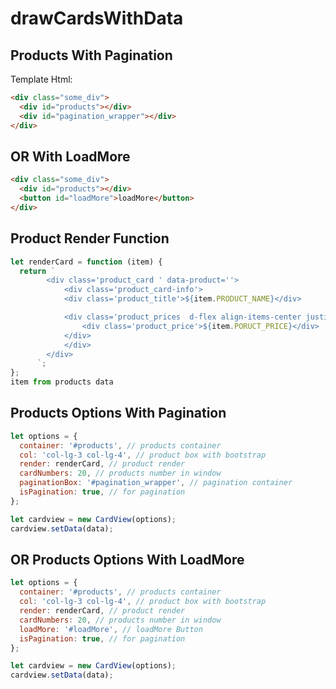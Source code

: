 # drawCardsWithData

## Products With Pagination

Template Html:

```html
<div class="some_div">
  <div id="products"></div>
  <div id="pagination_wrapper"></div>
</div>
```

## OR With LoadMore

```html
<div class="some_div">
  <div id="products"></div>
  <button id="loadMore">loadMore</button>
</div>
```

## Product Render Function

```javascript
let renderCard = function (item) {
  return `
        <div class='product_card ' data-product=''>
            <div class='product_card-info'>
            <div class='product_title'>${item.PRODUCT_NAME}</div>

            <div class='product_prices  d-flex align-items-center justify-content-end'>
                <div class='product_price'>${item.PORUCT_PRICE}</div>
            </div>
            </div>
        </div>
      `;
};
item from products data
```

## Products Options With Pagination

```javascript
let options = {
  container: '#products', // products container
  col: 'col-lg-3 col-lg-4', // product box with bootstrap
  render: renderCard, // product render
  cardNumbers: 20, // products number in window
  paginationBox: '#pagination_wrapper', // pagination container
  isPagination: true, // for pagination
};

let cardview = new CardView(options);
cardview.setData(data);
```

## OR Products Options With LoadMore

```javascript
let options = {
  container: '#products', // products container
  col: 'col-lg-3 col-lg-4', // product box with bootstrap
  render: renderCard, // product render
  cardNumbers: 20, // products number in window
  loadMore: '#loadMore', // loadMore Button
  isPagination: true, // for pagination
};

let cardview = new CardView(options);
cardview.setData(data);
```
